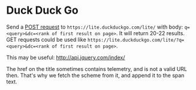 # Duck Duck Go
Send a [POST request](https://github.com/gocolly/colly/issues/175#issuecomment-400024313) to `https://lite.duckduckgo.com/lite/` with body: `q=<query>&dc=<rank of first result on page>`. It will return 20-22 results. GET requests could be used like `https://lite.duckduckgo.com/lite/?q=<query>&dc=<rank of first result on page>`.

This may be useful: http://api.jquery.com/index/

The href on the title sometimes contains telemetry, and is not a valid URL then. That's why we fetch the scheme from it, and append it to the span text.